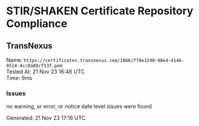 # STIR/SHAKEN Certificate Repository Compliance

## TransNexus

Name: `https://certificates.transnexus.com/186K/778e3290-98e4-4146-9514-4cc0a88cf53f.pem`\
Tested At: 21 Nov 23 16:46 UTC\
Time: 9ms

### Issues

no warning, or error, or notice date level issues were found

Generated: 21 Nov 23 17:16 UTC